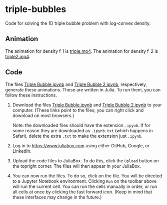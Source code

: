 # triple-bubbles

Code for solving the 1D triple bubble problem with log-convex density.

## Animation
The animation for density f_1 is [triple.mp4](https://github.com/natso26/triple-bubbles/raw/master/triple.mp4). The animation for density f_2 is [triple2.mp4](https://github.com/natso26/triple-bubbles/raw/master/triple2.mp4).

## Code
The files [Triple Bubble.ipynb](Triple%20Bubble.ipynb) and [Triple Bubble 2.ipynb](Triple%20Bubble%202.ipynb), respectively, generate these animations.
These are written in Julia. To run them, you can follow these instructions.

1. Download the files [Triple Bubble.ipynb](https://github.com/natso26/triple-bubbles/raw/master/Triple%20Bubble.ipynb) and [Triple Bubble 2.ipynb](https://github.com/natso26/triple-bubbles/raw/master/Triple%20Bubble%202.ipynb) to your computer. (These links point to the files; you can right click and download on most browsers.)

   Note: the downloaded files should have the extension `.ipynb`. If for some reason they are downloaded as `.ipynb.txt` (which happens in Safari), delete the extra `.txt` to make the extension just `.ipynb`.

2. Log in to https://www.juliabox.com using either GitHub, Google, or LinkedIn.

3. Upload the code files to JuliaBox. To do this, click the `Upload` button on the topright corner.
The files will then appear in your JuliaBox.

4. You can now run the files. To do so, click on the file. You will be directed to a Jupyter Notebook environment.
Clicking `Run` on the toolbar above will run the current cell. You can run the cells manually in order, or run all cells at once by clicking the fast forward icon. (Keep in mind that these interfaces may change in the future.)
